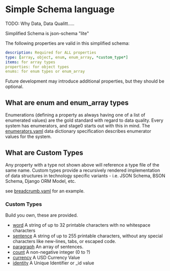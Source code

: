 # Simple Schema language

TODO: Why Data, Data Qualitt.....

Simplified Schema is json-schema "lite"

The following properties are valid in this simplified schema:
```yaml
description: Required for ALL properties
type: [array, object, enum, enum_array, *custom_type*]
items: for array types
properties: for object types
enums: for enum types or enum_array
```

Future development may introduce additional properties, but they should be optional. 

## What are enum and enum_array types
Enumerations (defining a property as always having one of a list of enumerated values) are the gold standard with regard to data quality. Every system has enumerators, and stage0 starts out with this in mind. The [enumerators.yaml](./specifications/dictionaries/enumerators.yaml) data dictionary specification describes enumerator values for the system. 

## What are Custom Types
Any property with a type not shown above will reference a type file of the same name. Custom types provide a recursively rendered implementation of data structures in technology specific variants - i.e. JSON Schema, BSON Schema, Django ORM Model, etc. 

see [breadcrumb.yaml](./specifications/dictionaries/types/breadcrumb.yaml) for an example.

### Custom Types
Build you own, these are provided.
- [word]() A string of up to 32 printable characters with no whitespace characters
- [sentence]() A string of up to 255 printable characters, without any special characters like new-lines, tabs, or escaped code. 
- [paragraph]() An array of sentences.
- [count]() A non-negative integer (0 to ?)
- [currency]() A USD Currency Value
- [identity]() A Unique Identifier or _id value


